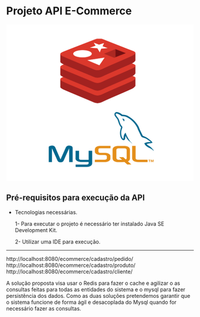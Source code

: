 # Projeto API E-Commerce

![Imagem Redis- Mysql](img/Redis-Mysql.png)

##  Pré-requisitos para execução da API
 - Tecnologias necessárias.
 
    1- Para executar o projeto é necessário ter instalado Java SE Development Kit.
 
    2- Utilizar uma IDE para execução.
---

http://localhost:8080/ecommerce/cadastro/pedido/ <br>
http://localhost:8080/ecommerce/cadastro/produto/<br>
http://localhost:8080/ecommerce/cadastro/cliente/<br>

A solução proposta visa usar o Redis para fazer o cache e agilizar o as consultas feitas para todas as entidades do sistema e o mysql para fazer persistência dos dados.
Como as duas soluções pretendemos garantir que o sistema funcione de forma ágil e desacoplada do Mysql quando for necessário fazer as consultas.
